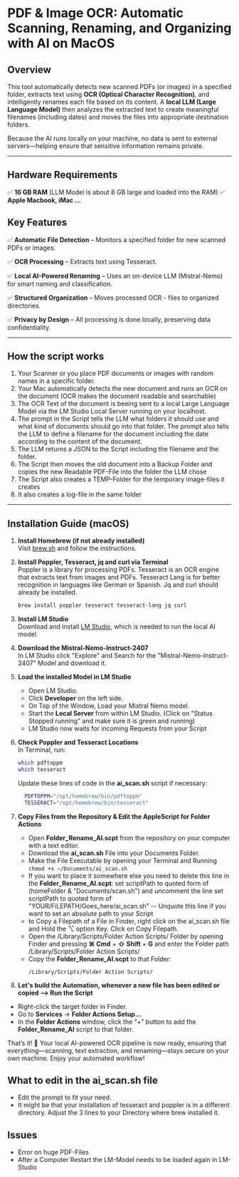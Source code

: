 # PDF & Image OCR: Automatic Scanning, Renaming, and Organizing with AI on MacOS

## Overview
This tool automatically detects new scanned PDFs (or images) in a specified folder, extracts text using **OCR (Optical Character Recognition)**, and intelligently renames each file based on its content. A **local LLM (Large Language Model)** then analyzes the extracted text to create meaningful filenames (including dates) and moves the files into appropriate destination folders.

Because the AI runs locally on your machine, no data is sent to external servers—helping ensure that sensitive information remains private.

---

## Hardware Requirements
✅ **16 GB RAM** (LLM Model is about 8 GB large and loaded into the RAM)
✅ **Apple Macbook, iMac ...**

## Key Features
✅ **Automatic File Detection** – Monitors a specified folder for new scanned PDFs or images.

✅ **OCR Processing** – Extracts text using Tesseract.

✅ **Local AI-Powered Renaming** – Uses an on-device LLM (Mistral-Nemo) for smart naming and classification.

✅ **Structured Organization** – Moves processed OCR - files to organized directories.

✅ **Privacy by Design** – All processing is done locally, preserving data confidentiality.

---
## How the script works
1. Your Scanner or you place PDF documents or images with random names in a specific folder.
2. Your Mac automatically detects the new document and runs an OCR on the document (OCR makes the document readable and searchable)
3. The OCR Text of the document is beeing sent to a local Large Language Model via the LM Studio Local Server running on your localhost.
4. The prompt in the Script tells the LLM what folders it should use and what kind of documents should go into that folder. The prompt also tells the LLM to define a filename for the document including the date according to the content of the document.
5. The LLM returns a JSON to the Script including the filename and the folder.
6. The Script then moves the old document into a Backup Folder and copies the new Readable PDF-File into the folder the LLM chose
7. The Script also creates a TEMP-Folder for the temporary image-files it creates
8. It also creates a log-file in the same folder

---

## Installation Guide (macOS)
1. **Install Homebrew (if not already installed)**  
   Visit [brew.sh](https://brew.sh) and follow the instructions.

2. **Install Poppler, Tesseract, jq and curl via Terminal**  
   Poppler is a library for processing PDFs. Tesseract is an OCR engine that extracts text from images and PDFs. Tesseract Lang is for better recognition in languages like German or Spanish. Jq and curl should already be installed. 
   ```bash
   brew install poppler tesseract tesseract-lang jq curl 
   ```

3. **Install LM Studio**  
   Download and install [LM Studio](https://lmstudio.ai), which is needed to run the local AI model.

4. **Download the Mistral-Nemo-Instruct-2407**  
   In LM Studio click "Explore" and Search for the "Mistral-Nemo-Instruct-2407" Model and download it. 

5. **Load the installed Model in LM Studio**  
   - Open LM Studio.  
   - Click **Developer** on the left side.  
   - On Top of the Window, Load your Mistral Nemo model.  
   - Start the **Local Server** from within LM Studio. (Click on "Status Stopped running" and make sure it is green and running)
   - LM Studio now waits for incoming Requests from your Script

7. **Check Poppler and Tesseract Locations**  
   In Terminal, run:  
   ```bash
   which pdftoppm
   which tesseract
   ```  
   Update these lines of code in the **ai_scan.sh** script if necessary:
    ```bash
      PDFTOPPM="/opt/homebrew/bin/pdftoppm"     
      TESSERACT="/opt/homebrew/bin/tesseract"
    ```  

9. **Copy Files from the Repository & Edit the AppleScript for Folder Actions**  
   - Open **Folder_Rename_AI.scpt** from the repository on your computer with a text editor.  
   - Download the **ai_scan.sh** File into your Documents Folder.
   - Make the File Executable by opening your Terminal and Running ``` chmod +x ~/Documents/ai_scan.sh ```
   - If you want to place it somewhere else you need to delete this line in the **Folder_Rename_AI.scpt**: set scriptPath to quoted form of (homeFolder & "Documents/scan.sh") and uncomment the line set scriptPath to quoted form of "YOUR/FiLEPATH/Goes_here/ai_scan.sh" -- Unquote this line if you want to set an absolute path to your Script
   - to Copy a Filepath of a File in Finder, right click on the ai_scan.sh file and Hold the ⌥ option Key. Click on Copy Filepath.
   - Open the /Library/Scripts/Folder Action Scripts/ Folder by opening Finder and pressing **⌘ Cmd** + **⇧ Shift** + **G** and enter the Folder path /Library/Scripts/Folder Action Scripts/
   - Copy the **Folder_Rename_AI.scpt** to that Folder:  
     ```
     /Library/Scripts/Folder Action Scripts/
     ```

10. **Let's build the Automation, whenever a new file has been edited or copied --> Run the Script**  
   - Right-click the target folder in Finder.  
   - Go to **Services** → **Folder Actions Setup...**  
   - In the **Folder Actions** window, click the “+” button to add the **Folder_Rename_AI** script to that folder.

That’s it! 🎉 Your local AI-powered OCR pipeline is now ready, ensuring that everything—scanning, text extraction, and renaming—stays secure on your own machine. Enjoy your automated workflow!

## What to edit in the ai_scan.sh file

- Edit the prompt to fit your need. 
- It might be that your installation of tesseract and poppler is in a different directory. Adjust the 3 lines to your Directory where brew installed it.

## Issues
- Error on huge PDF-Files
- After a Computer Restart the LM-Model needs to be loaded again in LM-Studio
